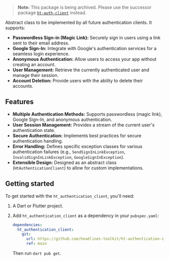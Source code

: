 > **Note:** This package is being archived. Please use the successor package [`ht-auth-client`](https://github.com/headlines-toolkit/ht-auth-client) instead.

Abstract class to be implemented by all future authentication clients. It supports:

*   **Passwordless Sign-in (Magic Link):** Securely sign in users using a link sent to their email address.
*   **Google Sign-In:** Integrate with Google's authentication services for a seamless login experience.
*   **Anonymous Authentication:** Allow users to access your app without creating an account.
*   **User Management:** Retrieve the currently authenticated user and manage their session.
*   **Account Deletion:** Provide users with the ability to delete their accounts.

## Features

*   **Multiple Authentication Methods:** Supports passwordless (magic link), Google Sign-In, and anonymous authentication.
*   **User Session Management:** Provides a stream of the current user's authentication state.
*   **Secure Authentication:** Implements best practices for secure authentication handling.
*   **Error Handling:** Defines specific exception classes for various authentication failures (e.g., `SendSignInLinkException`, `InvalidSignInLinkException`, `GoogleSignInException`).
*   **Extensible Design:** Designed as an abstract class (`HtAuthenticationClient`) to allow for custom implementations.

## Getting started

To get started with the `ht_authentication_client`, you'll need:

1.  A Dart or Flutter project.
2.  Add `ht_authentication_client` as a dependency in your `pubspec.yaml`:

    ```yaml
    dependencies:
      ht_authentication_client:
        git:
          url: https://github.com/headlines-toolkit/ht-authentication-client.git
          ref: main
    ```

    Then run `dart pub get`.
